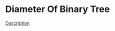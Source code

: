 Diameter Of Binary Tree
=====  
[Description](https://leetcode.com/problems/diameter-of-binary-tree/)